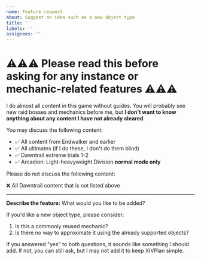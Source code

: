 ```yaml
---
name: Feature request
about: Suggest an idea such as a new object type
title: ''
labels: ''
assignees: ''
---
```


# ⚠⚠⚠ Please read this before asking for any instance or mechanic-related features ⚠⚠⚠

I do almost all content in this game without guides. You will probably see new raid bosses and mechanics before me, but **I don't want to know anything about any content I have not already cleared**.

You may discuss the following content:

- ✅ All content from Endwalker and earlier
- ✅ All ultimates (if I do these, I don't do them blind)
- ✅ Dawntrail extreme trials 1-2
- ✅ Arcadion: Light-heavyweight Division **normal mode only**

Please do not discuss the following content:

❌ All Dawntrail content that is not listed above

---

**Describe the feature:**
What would you like to be added?

If you'd like a new object type, please consider:

1. Is this a commonly reused mechanic?
2. Is there no way to approximate it using the already supported objects?

If you answered "yes" to both questions, it sounds like something I should add. If not, you can still ask, but I may not add it to keep XIVPlan simple.
